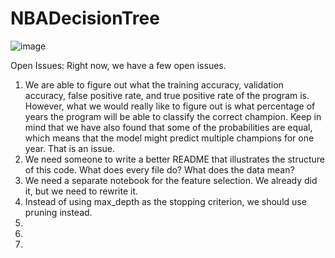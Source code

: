 # NBADecisionTree
![image](https://github.com/james-zhou1/NBADecisionTree/assets/32371970/74662218-9e5d-4181-b995-343d4f345e01)

Open Issues:
Right now, we have a few open issues.
1. We are able to figure out what the training accuracy, validation accuracy, false positive rate, and true positive rate of the program is. However, what we would really like to figure out is what percentage of years the program will be able to classify the correct champion. Keep in mind that we have also found that some of the probabilities are equal, which means that the model might predict multiple champions for one year. That is an issue.
2. We need someone to write a better README that illustrates the structure of this code. What does every file do? What does the data mean?
3. We need a separate notebook for the feature selection. We already did it, but we need to rewrite it.
4. Instead of using max_depth as the stopping criterion, we should use pruning instead.
5. 
6.
7. 
